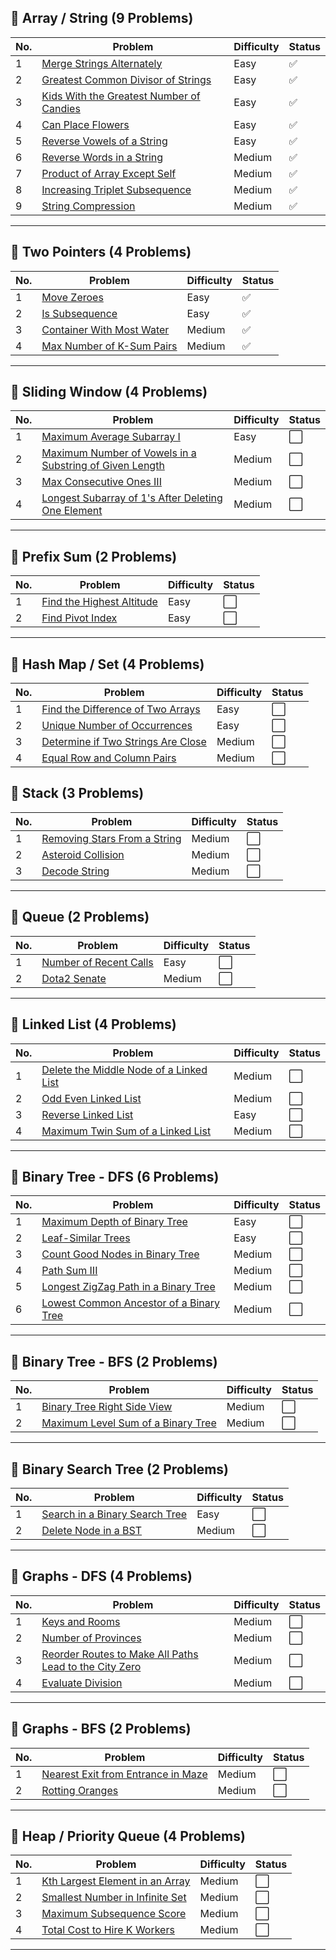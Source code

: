 ## 📂 Array / String (9 Problems)

| No. | Problem | Difficulty | Status |
|-----|---------|------------|--------|
| 1 | [Merge Strings Alternately](https://leetcode.com/problems/merge-strings-alternately/) | Easy | ✅ |
| 2 | [Greatest Common Divisor of Strings](https://leetcode.com/problems/greatest-common-divisor-of-strings/) | Easy | ✅ |
| 3 | [Kids With the Greatest Number of Candies](https://leetcode.com/problems/kids-with-the-greatest-number-of-candies/) | Easy | ✅ |
| 4 | [Can Place Flowers](https://leetcode.com/problems/can-place-flowers/) | Easy | ✅ |
| 5 | [Reverse Vowels of a String](https://leetcode.com/problems/reverse-vowels-of-a-string/) | Easy | ✅ |
| 6 | [Reverse Words in a String](https://leetcode.com/problems/reverse-words-in-a-string/) | Medium | ✅ |
| 7 | [Product of Array Except Self](https://leetcode.com/problems/product-of-array-except-self/) | Medium | ✅ |
| 8 | [Increasing Triplet Subsequence](https://leetcode.com/problems/increasing-triplet-subsequence/) | Medium | ✅ |
| 9 | [String Compression](https://leetcode.com/problems/string-compression/) | Medium | ✅ |

---

## 📂 Two Pointers (4 Problems)

| No. | Problem | Difficulty | Status |
|-----|---------|------------|--------|
| 1 | [Move Zeroes](https://leetcode.com/problems/move-zeroes/) | Easy | ✅ |
| 2 | [Is Subsequence](https://leetcode.com/problems/is-subsequence/) | Easy | ✅ |
| 3 | [Container With Most Water](https://leetcode.com/problems/container-with-most-water/) | Medium | ✅ |
| 4 | [Max Number of K-Sum Pairs](https://leetcode.com/problems/max-number-of-k-sum-pairs/) | Medium | ✅ |

---

## 📂 Sliding Window (4 Problems)

| No. | Problem | Difficulty | Status |
|-----|---------|------------|--------|
| 1 | [Maximum Average Subarray I](https://leetcode.com/problems/maximum-average-subarray-i/) | Easy | ⬜ |
| 2 | [Maximum Number of Vowels in a Substring of Given Length](https://leetcode.com/problems/maximum-number-of-vowels-in-a-substring-of-given-length/) | Medium | ⬜ |
| 3 | [Max Consecutive Ones III](https://leetcode.com/problems/max-consecutive-ones-iii/) | Medium | ⬜ |
| 4 | [Longest Subarray of 1's After Deleting One Element](https://leetcode.com/problems/longest-subarray-of-1s-after-deleting-one-element/) | Medium | ⬜ |

---

## 📂 Prefix Sum (2 Problems)

| No. | Problem | Difficulty | Status |
|-----|---------|------------|--------|
| 1 | [Find the Highest Altitude](https://leetcode.com/problems/find-the-highest-altitude/) | Easy | ⬜ |
| 2 | [Find Pivot Index](https://leetcode.com/problems/find-pivot-index/) | Easy | ⬜ |

---

## 📂 Hash Map / Set (4 Problems)

| No. | Problem | Difficulty | Status |
|-----|---------|------------|--------|
| 1 | [Find the Difference of Two Arrays](https://leetcode.com/problems/find-the-difference-of-two-arrays/) | Easy | ⬜ |
| 2 | [Unique Number of Occurrences](https://leetcode.com/problems/unique-number-of-occurrences/) | Easy | ⬜ |
| 3 | [Determine if Two Strings Are Close](https://leetcode.com/problems/determine-if-two-strings-are-close/) | Medium | ⬜ |
| 4 | [Equal Row and Column Pairs](https://leetcode.com/problems/equal-row-and-column-pairs/) | Medium | ⬜ |


## 📂 Stack (3 Problems)

| No. | Problem | Difficulty | Status |
|-----|---------|------------|--------|
| 1 | [Removing Stars From a String](https://leetcode.com/problems/removing-stars-from-a-string/) | Medium | ⬜ |
| 2 | [Asteroid Collision](https://leetcode.com/problems/asteroid-collision/) | Medium | ⬜ |
| 3 | [Decode String](https://leetcode.com/problems/decode-string/) | Medium | ⬜ |

---

## 📂 Queue (2 Problems)

| No. | Problem | Difficulty | Status |
|-----|---------|------------|--------|
| 1 | [Number of Recent Calls](https://leetcode.com/problems/number-of-recent-calls/) | Easy | ⬜ |
| 2 | [Dota2 Senate](https://leetcode.com/problems/dota2-senate/) | Medium | ⬜ |

---

## 📂 Linked List (4 Problems)

| No. | Problem | Difficulty | Status |
|-----|---------|------------|--------|
| 1 | [Delete the Middle Node of a Linked List](https://leetcode.com/problems/delete-the-middle-node-of-a-linked-list/) | Medium | ⬜ |
| 2 | [Odd Even Linked List](https://leetcode.com/problems/odd-even-linked-list/) | Medium | ⬜ |
| 3 | [Reverse Linked List](https://leetcode.com/problems/reverse-linked-list/) | Easy | ⬜ |
| 4 | [Maximum Twin Sum of a Linked List](https://leetcode.com/problems/maximum-twin-sum-of-a-linked-list/) | Medium | ⬜ |

---

## 📂 Binary Tree - DFS (6 Problems)

| No. | Problem | Difficulty | Status |
|-----|---------|------------|--------|
| 1 | [Maximum Depth of Binary Tree](https://leetcode.com/problems/maximum-depth-of-binary-tree/) | Easy | ⬜ |
| 2 | [Leaf-Similar Trees](https://leetcode.com/problems/leaf-similar-trees/) | Easy | ⬜ |
| 3 | [Count Good Nodes in Binary Tree](https://leetcode.com/problems/count-good-nodes-in-binary-tree/) | Medium | ⬜ |
| 4 | [Path Sum III](https://leetcode.com/problems/path-sum-iii/) | Medium | ⬜ |
| 5 | [Longest ZigZag Path in a Binary Tree](https://leetcode.com/problems/longest-zigzag-path-in-a-binary-tree/) | Medium | ⬜ |
| 6 | [Lowest Common Ancestor of a Binary Tree](https://leetcode.com/problems/lowest-common-ancestor-of-a-binary-tree/) | Medium | ⬜ |

---

## 📂 Binary Tree - BFS (2 Problems)

| No. | Problem | Difficulty | Status |
|-----|---------|------------|--------|
| 1 | [Binary Tree Right Side View](https://leetcode.com/problems/binary-tree-right-side-view/) | Medium | ⬜ |
| 2 | [Maximum Level Sum of a Binary Tree](https://leetcode.com/problems/maximum-level-sum-of-a-binary-tree/) | Medium | ⬜ |

---

## 📂 Binary Search Tree (2 Problems)

| No. | Problem | Difficulty | Status |
|-----|---------|------------|--------|
| 1 | [Search in a Binary Search Tree](https://leetcode.com/problems/search-in-a-binary-search-tree/) | Easy | ⬜ |
| 2 | [Delete Node in a BST](https://leetcode.com/problems/delete-node-in-a-bst/) | Medium | ⬜ |

---

## 📂 Graphs - DFS (4 Problems)

| No. | Problem | Difficulty | Status |
|-----|---------|------------|--------|
| 1 | [Keys and Rooms](https://leetcode.com/problems/keys-and-rooms/) | Medium | ⬜ |
| 2 | [Number of Provinces](https://leetcode.com/problems/number-of-provinces/) | Medium | ⬜ |
| 3 | [Reorder Routes to Make All Paths Lead to the City Zero](https://leetcode.com/problems/reorder-routes-to-make-all-paths-lead-to-the-city-zero/) | Medium | ⬜ |
| 4 | [Evaluate Division](https://leetcode.com/problems/evaluate-division/) | Medium | ⬜ |

---

## 📂 Graphs - BFS (2 Problems)

| No. | Problem | Difficulty | Status |
|-----|---------|------------|--------|
| 1 | [Nearest Exit from Entrance in Maze](https://leetcode.com/problems/nearest-exit-from-entrance-in-maze/) | Medium | ⬜ |
| 2 | [Rotting Oranges](https://leetcode.com/problems/rotting-oranges/) | Medium | ⬜ |

---

## 📂 Heap / Priority Queue (4 Problems)

| No. | Problem | Difficulty | Status |
|-----|---------|------------|--------|
| 1 | [Kth Largest Element in an Array](https://leetcode.com/problems/kth-largest-element-in-an-array/) | Medium | ⬜ |
| 2 | [Smallest Number in Infinite Set](https://leetcode.com/problems/smallest-number-in-infinite-set/) | Medium | ⬜ |
| 3 | [Maximum Subsequence Score](https://leetcode.com/problems/maximum-subsequence-score/) | Medium | ⬜ |
| 4 | [Total Cost to Hire K Workers](https://leetcode.com/problems/total-cost-to-hire-k-workers/) | Medium | ⬜ |

---
